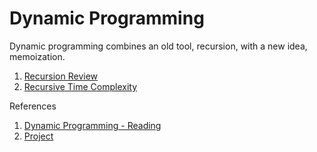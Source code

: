 # Dynamic Programming

Dynamic programming combines an old tool, recursion, with a new idea, memoization. 

1. [Recursion Review](./recursion.md)
2. [Recursive Time Complexity](./recursive_time_complexity.md)

References

1. [Dynamic Programming - Reading](./dynamic_programming_1.md)
2. [Project](./dynamic_programming_2.md)
